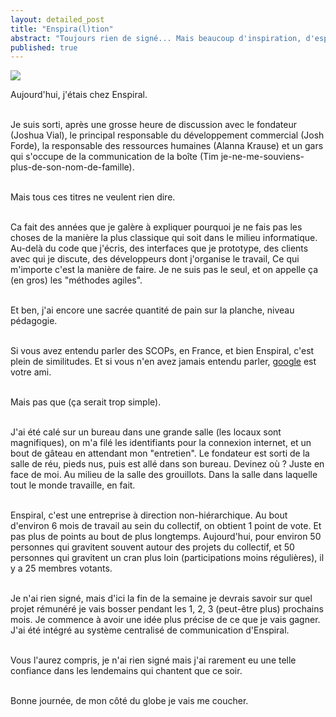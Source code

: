 ```yaml
---
layout: detailed_post
title: "Enspira(l)tion"
abstract: "Toujours rien de signé... Mais beaucoup d'inspiration, d'espoir tant pour mes prochaines semaines, mes prochains mois, que pour les prochaines années sur Terre."
published: true
---
```


[<img class="landscape" src="https://lh3.googleusercontent.com/Wqgu5fRDnlDTlbPSnGfBALHRX4FeoZSs5SFf78MXf5UX-xPkJBxBf1slcsNA-SUdxjrgUUolenyYpq_-_HjTy3ncoGYQshCRCjbeSwbsGH0W-VLgKeviOgo0SLeCzK41ABXNXEkg-jOnCGTSpbmcgQoH75iQ_X3UjmjSqkfEJ2apHbS4GBaBga7pg8gpDwkxOPUOEtrxNYHiy66LyABi-aYWLMTWr0xYaCyjG6BjDPhv7hhA1kj-rFRyWZz75_WIhi2OthgV-2r2D7QRzvHHQSWKqbbFmOGqvNlsETM2WArYFAZvGBVzh-VkRNrA-8glivQ_qI6J-QTooaMB_TBKeifKHcKMscuMa09ym-NVa0u9QEA0Lgd9vJVvRnkvRI6gOq_3J4p8PTVTucsu0afs7hCUkdXs1W7Zgon1eJSmPpbKuhG0fogVrXa1fUKCnV-lp7F9zYurjqI8EsYxbVpTeVZldum2L7HEuAgUAEKxcclfuDVzJfvymXm2yIbVH_gcEz4pU9O5fXmFrECXQ--nEVZU-n9MZ-OAi_tmDIUezuAE8Tu6ePyiIShnYyj2S9c1nLjvpa-LYggYFuzt0zdIAgXwLq1u0aHorEHqtiFAP7HQR-0g=w382-h253-no">](https://goo.gl/photos/t7VaqNLBe7h7CTyr5)


Aujourd'hui, j'étais chez Enspiral.
<br />
<br />

Je suis sorti, après une grosse heure de discussion avec le fondateur (Joshua Vial), le principal responsable du développement commercial (Josh Forde), la responsable des ressources humaines (Alanna Krause) et un gars qui s'occupe de la communication de la boîte (Tim je-ne-me-souviens-plus-de-son-nom-de-famille).
<br />
<br />

Mais tous ces titres ne veulent rien dire.
<br />
<br />

Ca fait des années que je galère à expliquer pourquoi je ne fais pas les choses de la manière la plus classique qui soit dans le milieu informatique. Au-delà du code que j'écris, des interfaces que je prototype, des clients avec qui je discute, des développeurs dont j'organise le travail, Ce qui m'importe c'est la manière de faire. Je ne suis pas le seul, et on appelle ça (en gros) les "méthodes agiles".
<br />
<br />

Et ben, j'ai encore une sacrée quantité de pain sur la planche, niveau pédagogie.
<br />
<br />

Si vous avez entendu parler des SCOPs, en France, et bien Enspiral, c'est plein de similitudes. Et si vous n'en avez jamais entendu parler, [google](http://lmgtfy.com/?q=scop) est votre ami.
<br />
<br />

Mais pas que (ça serait trop simple).
<br />
<br />

J'ai été calé sur un bureau dans une grande salle (les locaux sont magnifiques), on m'a filé les identifiants pour la connexion internet, et un bout de gâteau en attendant mon "entretien". Le fondateur est sorti de la salle de réu, pieds nus, puis est allé dans son bureau. Devinez où ? Juste en face de moi. Au milieu de la salle des grouillots. Dans la salle dans laquelle tout le monde travaille, en fait.
<br />
<br />

Enspiral, c'est une entreprise à direction non-hiérarchique. Au bout d'environ 6 mois de travail au sein du collectif, on obtient 1 point de vote. Et pas plus de points au bout de plus longtemps. Aujourd'hui, pour environ 50 personnes qui gravitent souvent autour des projets du collectif, et 50 personnes qui gravitent un cran plus loin (participations moins régulières), il y a 25 membres votants.
<br />
<br />

Je n'ai rien signé, mais d'ici la fin de la semaine je devrais savoir sur quel projet rémunéré je vais bosser pendant les 1, 2, 3 (peut-être plus) prochains mois. Je commence à avoir une idée plus précise de ce que je vais gagner. J'ai été intégré au système centralisé de communication d'Enspiral.
<br />
<br />

Vous l'aurez compris, je n'ai rien signé mais j'ai rarement eu une telle confiance dans les lendemains qui chantent que ce soir.
<br />
<br />

Bonne journée, de mon côté du globe je vais me coucher.
